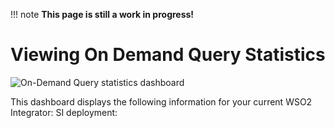 !!! note
    **This page is still a work in progress!**
    
# Viewing On Demand Query Statistics

![On-Demand Query statistics dashboard]({{base_path}}/images/streaming-integrator-grafana-dashboard/on_demand_query_statistics_dashboard.png)

This dashboard displays the following information for your current WSO2 Integrator: SI deployment: